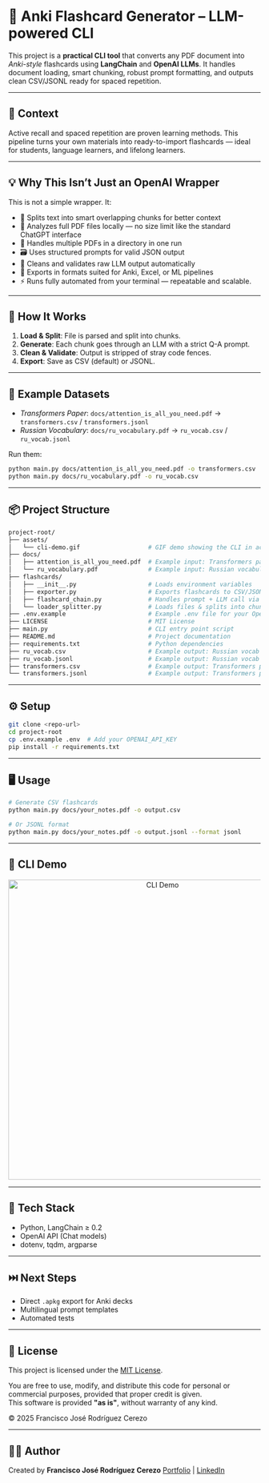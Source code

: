 # 🧠 Anki Flashcard Generator – LLM-powered CLI

This project is a **practical CLI tool** that converts any PDF document into *Anki-style* flashcards using **LangChain** and **OpenAI LLMs**. It handles document loading, smart chunking, robust prompt formatting, and outputs clean CSV/JSONL ready for spaced repetition.

---

## 🧭 Context

Active recall and spaced repetition are proven learning methods. This pipeline turns your own materials into ready-to-import flashcards — ideal for students, language learners, and lifelong learners.

---

## 💡 Why This Isn’t Just an OpenAI Wrapper

This is not a simple wrapper. It:

- 🔀 Splits text into smart overlapping chunks for better context
- 📄 Analyzes full PDF files locally — no size limit like the standard ChatGPT interface
- 📂 Handles multiple PDFs in a directory in one run
- 🗃️ Uses structured prompts for valid JSON output
- 🧹 Cleans and validates raw LLM output automatically
- 💾 Exports in formats suited for Anki, Excel, or ML pipelines
- ⚡ Runs fully automated from your terminal — repeatable and scalable.

---

## 🚀 How It Works

1. **Load & Split**: File is parsed and split into chunks.
2. **Generate**: Each chunk goes through an LLM with a strict Q-A prompt.
3. **Clean & Validate**: Output is stripped of stray code fences.
4. **Export**: Save as CSV (default) or JSONL.

---

## 📄 Example Datasets

- *Transformers Paper*: `docs/attention_is_all_you_need.pdf` → `transformers.csv` / `transformers.jsonl`
- *Russian Vocabulary*: `docs/ru_vocabulary.pdf` → `ru_vocab.csv` / `ru_vocab.jsonl`

Run them:

```bash
python main.py docs/attention_is_all_you_need.pdf -o transformers.csv
python main.py docs/ru_vocabulary.pdf -o ru_vocab.csv
```

---

## 📦 Project Structure

```bash
project-root/
├── assets/                 
│   └── cli-demo.gif                   # GIF demo showing the CLI in action (you can see it below)
├── docs/                        
│   ├── attention_is_all_you_need.pdf  # Example input: Transformers paper
│   └── ru_vocabulary.pdf              # Example input: Russian vocabulary
├── flashcards/                  
│   ├── __init__.py                    # Loads environment variables
│   ├── exporter.py                    # Exports flashcards to CSV/JSONL
│   ├── flashcard_chain.py             # Handles prompt + LLM call via LangChain
│   └── loader_splitter.py             # Loads files & splits into chunks
├── .env.example                       # Example .env file for your OpenAI key
├── LICENSE                            # MIT License
├── main.py                            # CLI entry point script
├── README.md                          # Project documentation
├── requirements.txt                   # Python dependencies
├── ru_vocab.csv                       # Example output: Russian vocab (CSV)
├── ru_vocab.jsonl                     # Example output: Russian vocab (JSONL)
├── transformers.csv                   # Example output: Transformers paper (CSV)
└── transformers.jsonl                 # Example output: Transformers paper (JSONL)
```

---

## ⚙️ Setup

```bash
git clone <repo-url>
cd project-root
cp .env.example .env  # Add your OPENAI_API_KEY
pip install -r requirements.txt
```

---

## 🖥️ Usage

```bash
# Generate CSV flashcards
python main.py docs/your_notes.pdf -o output.csv

# Or JSONL format
python main.py docs/your_notes.pdf -o output.jsonl --format jsonl
```

---

## 🎥 CLI Demo

<div align="center">
  <img src="assets/cli-demo.gif" alt="CLI Demo" width="600"/>
</div>

---

## 🧰 Tech Stack

- Python, LangChain ≥ 0.2
- OpenAI API (Chat models)
- dotenv, tqdm, argparse

---

## ⏭️ Next Steps

- Direct `.apkg` export for Anki decks
- Multilingual prompt templates
- Automated tests

---

## 📝 License

This project is licensed under the [MIT License](LICENSE).

You are free to use, modify, and distribute this code for personal or commercial purposes, provided that proper credit is given.  
This software is provided **"as is"**, without warranty of any kind.

© 2025 Francisco José Rodríguez Cerezo

---

## 👨‍💻 Author

Created by **Francisco José Rodríguez Cerezo**
[Portfolio](https://franrguezcer.github.io/portfolio/) | [LinkedIn](https://linkedin.com/in/franciscojoserodriguezcerezo)
